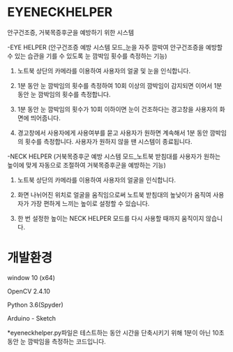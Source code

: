 # EYENECKHELPER

안구건조증, 거북목증후군을 예방하기 위한 시스템

-EYE HELPER (안구건조증 예방 시스템 모드_눈을 자주 깜박여 안구건조증을 예방할 수 있는 습관을 기를 수 있도록 눈 깜박임 횟수를 측정하는 기능)

1. 노트북 상단의 카메라를 이용하여 사용자의 얼굴 및 눈을 인식합니다.

2. 1분 동안 눈 깜박임의 횟수를 측정하여 10회 이상의 깜박임이 감지되면 이어서 1분 동안 눈 깜박임의 횟수를 측정합니다.

3. 1분 동안 눈 깜박임의 횟수가 10회 이하이면 눈이 건조하다는 경고창을 사용자의 화면에 띄어줍니다.

4. 경고창에서 사용자에게 사용여부를 묻고 사용자가 원하면 계속해서 1분 동안 깜박임의 횟수를 측정합니다. 사용자가 원하지 않을 땐 시스템이 종료됩니다.

-NECK HELPER (거북목증후군 예방 시스템 모드_노트북 받침대를 사용자가 원하는 높이에 맞게 자동으로 조절하여 거북목증후군을 예방하는 기능)

1. 노트북 상단의 카메라를 이용하여 사용자의 얼굴을 인식합니다.

2. 화면 나뉘어진 위치로 얼굴을 움직임으로써 노트북 받침대의 높낮이가 움직여 사용자가 가장 편하게 느끼는 높이로 설정할 수 있습니다.

3. 한 번 설정한 높이는 NECK HELPER 모드를 다시 사용할 때까지 움직이지 않습니다.

# 개발환경

window 10 (x64)

OpenCV 2.4.10

Python 3.6(Spyder)

Arduino - Sketch

*eyeneckhelper.py파일은 테스트하는 동안 시간을 단축시키기 위해 1분이 아닌 10초동안 눈 깜박임을 측정하는 코드입니다.
